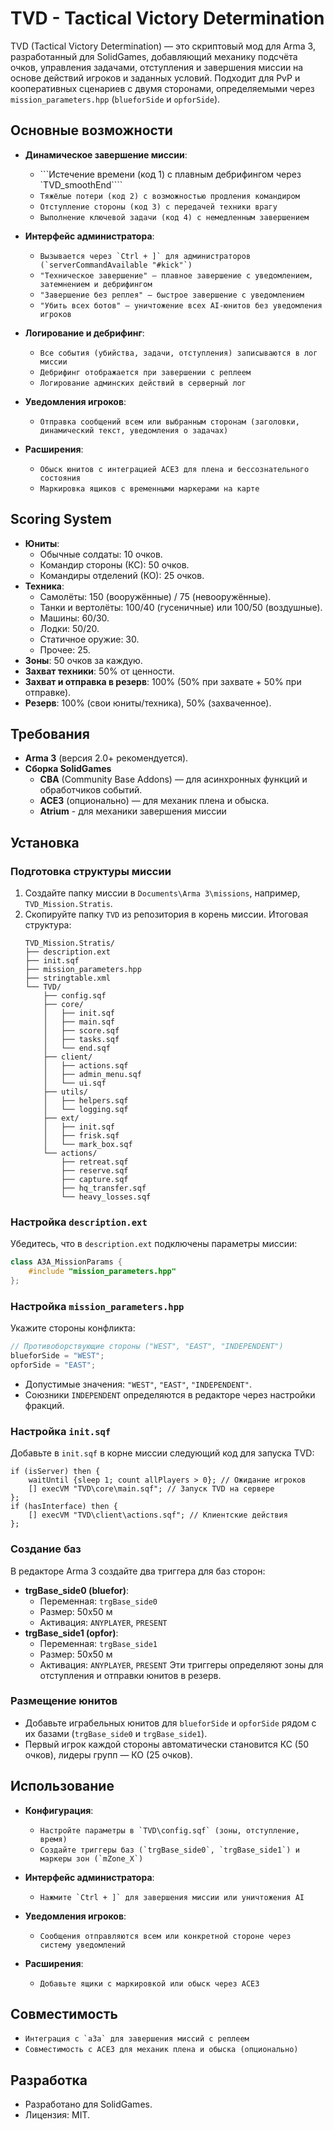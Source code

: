 # TVD - Tactical Victory Determination

TVD (Tactical Victory Determination) — это скриптовый мод для Arma 3, разработанный для SolidGames, добавляющий механику подсчёта очков, управления задачами, отступления и завершения миссии на основе действий игроков и заданных условий. Подходит для PvP и кооперативных сценариев с двумя сторонами, определяемыми через `mission_parameters.hpp` (`blueforSide` и `opforSide`).

## Основные возможности
- **Динамическое завершение миссии**:
  - ```Истечение времени (код 1) с плавным дебрифингом через `TVD_smoothEnd````
  - ```Тяжёлые потери (код 2) с возможностью продления командиром```
  - ```Отступление стороны (код 3) с передачей техники врагу```
  - ```Выполнение ключевой задачи (код 4) с немедленным завершением```

- **Интерфейс администратора**:
  - ```Вызывается через `Ctrl + ]` для администраторов (`serverCommandAvailable "#kick"`)```
  - ```"Техническое завершение" — плавное завершение с уведомлением, затемнением и дебрифингом```
  - ```"Завершение без реплея" — быстрое завершение с уведомлением```
  - ```"Убить всех ботов" — уничтожение всех AI-юнитов без уведомления игроков```

- **Логирование и дебрифинг**:
  - ```Все события (убийства, задачи, отступления) записываются в лог миссии```
  - ```Дебрифинг отображается при завершении с реплеем```
  - ```Логирование админских действий в серверный лог```

- **Уведомления игроков**:
  - ```Отправка сообщений всем или выбранным сторонам (заголовки, динамический текст, уведомления о задачах)```

- **Расширения**:
  - ```Обыск юнитов с интеграцией ACE3 для плена и бессознательного состояния```
  - ```Маркировка ящиков с временными маркерами на карте```

## Scoring System
- **Юниты**: 
  - Обычные солдаты: 10 очков.
  - Командир стороны (КС): 50 очков.
  - Командиры отделений (КО): 25 очков.
- **Техника**: 
  - Самолёты: 150 (вооружённые) / 75 (невооружённые).
  - Танки и вертолёты: 100/40 (гусеничные) или 100/50 (воздушные).
  - Машины: 60/30.
  - Лодки: 50/20.
  - Статичное оружие: 30.
  - Прочее: 25.
- **Зоны**: 50 очков за каждую.
- **Захват техники**: 50% от ценности.
- **Захват и отправка в резерв**: 100% (50% при захвате + 50% при отправке).
- **Резерв**: 100% (свои юниты/техника), 50% (захваченное).

## Требования
- **Arma 3** (версия 2.0+ рекомендуется).
- **Сборка SolidGames**
  - **CBA** (Community Base Addons) — для асинхронных функций и обработчиков событий.
  - **ACE3** (опционально) — для механик плена и обыска.
  - **Atrium** - для механики завершения миссии

## Установка

### Подготовка структуры миссии
1. Создайте папку миссии в `Documents\Arma 3\missions`, например, `TVD_Mission.Stratis`.
2. Скопируйте папку `TVD` из репозитория в корень миссии. Итоговая структура:
   ```text
   TVD_Mission.Stratis/
   ├── description.ext
   ├── init.sqf
   ├── mission_parameters.hpp
   ├── stringtable.xml
   └── TVD/
       ├── config.sqf
       ├── core/
       │   ├── init.sqf
       │   ├── main.sqf
       │   ├── score.sqf
       │   ├── tasks.sqf
       │   └── end.sqf
       ├── client/
       │   ├── actions.sqf
       │   ├── admin_menu.sqf
       │   └── ui.sqf
       ├── utils/
       │   ├── helpers.sqf
       │   └── logging.sqf
       ├── ext/
       │   ├── init.sqf
       │   ├── frisk.sqf
       │   └── mark_box.sqf
       └── actions/
           ├── retreat.sqf
           ├── reserve.sqf
           ├── capture.sqf
           ├── hq_transfer.sqf
           └── heavy_losses.sqf
   ```

### Настройка `description.ext`
Убедитесь, что в `description.ext` подключены параметры миссии:
```cpp
class A3A_MissionParams {
    #include "mission_parameters.hpp"
};
```

### Настройка `mission_parameters.hpp`
Укажите стороны конфликта:
```cpp
// Противоборствующие стороны ("WEST", "EAST", "INDEPENDENT")
blueforSide = "WEST";
opforSide = "EAST";
```
- Допустимые значения: `"WEST"`, `"EAST"`, `"INDEPENDENT"`.
- Союзники `INDEPENDENT` определяются в редакторе через настройки фракций.

### Настройка `init.sqf`
Добавьте в `init.sqf` в корне миссии следующий код для запуска TVD:
```sqf
if (isServer) then {  
    waitUntil {sleep 1; count allPlayers > 0}; // Ожидание игроков
    [] execVM "TVD\core\main.sqf"; // Запуск TVD на сервере
};
if (hasInterface) then { 
    [] execVM "TVD\client\actions.sqf"; // Клиентские действия
};
```

### Создание баз
В редакторе Arma 3 создайте два триггера для баз сторон:
- **trgBase_side0 (bluefor)**:
  - Переменная: `trgBase_side0`
  - Размер: 50x50 м
  - Активация: `ANYPLAYER`, `PRESENT`
- **trgBase_side1 (opfor)**:
  - Переменная: `trgBase_side1`
  - Размер: 50x50 м
  - Активация: `ANYPLAYER`, `PRESENT`
Эти триггеры определяют зоны для отступления и отправки юнитов в резерв.

### Размещение юнитов
- Добавьте играбельных юнитов для `blueforSide` и `opforSide` рядом с их базами (`trgBase_side0` и `trgBase_side1`).
- Первый игрок каждой стороны автоматически становится КС (50 очков), лидеры групп — КО (25 очков).

## Использование
- **Конфигурация**:
  - ```Настройте параметры в `TVD\config.sqf` (зоны, отступление, время)```
  - ```Создайте триггеры баз (`trgBase_side0`, `trgBase_side1`) и маркеры зон (`mZone_X`)```

- **Интерфейс администратора**:
  - ```Нажмите `Ctrl + ]` для завершения миссии или уничтожения AI```

- **Уведомления игроков**:
  - ```Сообщения отправляются всем или конкретной стороне через систему уведомлений```

- **Расширения**:
  - ```Добавьте ящики с маркировкой или обыск через ACE3```

## Совместимость
- ```Интеграция с `a3a` для завершения миссий с реплеем```
- ```Совместимость с ACE3 для механик плена и обыска (опционально)```

## Разработка
- Разработано для SolidGames.
- Лицензия: MIT.